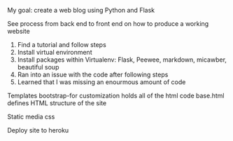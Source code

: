 My goal:  create a web blog using Python and Flask

See process from back end to front end on how to produce a working website

1. Find a tutorial and follow steps
2. Install virtual environment
3. Install packages within Virtualenv: Flask, Peewee, markdown, micawber, beautiful soup
4. Ran into an issue with the code after following steps
5. Learned that I was missing an enourmous amount of code

Templates
  bootstrap-for customization
  holds all of the html code
  base.html defines HTML structure of the site
    
Static media
  css
  
Deploy site to heroku
  



